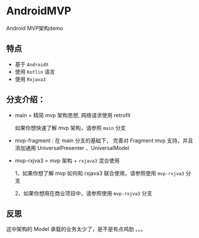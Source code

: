# AndroidMVP
Android MVP架构demo

## 特点
- 基于 `AndroidX`
- 使用 `Kotlin` 语言
- 使用 `Rxjava3` 

## 分支介绍：

  - main = 精简 mvp 架构思想, 网络请求使用 retrofit
  
    如果你想快速了解 mvp 架构，请参照 `main` 分支
  
  - mvp-fragment : 在 main 分支的基础下， 完善对 Fragment mvp 支持，并且添加通用 UniversalPresenter 、UniversalModel
  
  - mvp-rxjva3 = mvp 架构 + `rxjava3` 混合使用
    
      1、如果你想了解 mvp 如何和 rxjava3 联合使用，请参照使用 `mvp-rxjva3` 分支
      
      2、如果你想用在商业项目中，请参照使用 `mvp-rxjva3` 分支
  
## 反思

这中架构的 Model 承载的业务太少了，是不是有点鸡肋 。。。